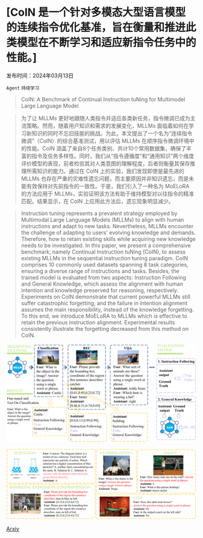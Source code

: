 # [CoIN 是一个针对多模态大型语言模型的连续指令优化基准，旨在衡量和推进此类模型在不断学习和适应新指令任务中的性能。]

发布时间：2024年03月13日

`Agent` `持续学习`

> CoIN: A Benchmark of Continual Instruction tuNing for Multimodel Large Language Model

> 为了让 MLLMs 更好地跟随人类指令并适应各类新任务，指令微调已成为主流策略。然而，随着用户知识和需求的发展变化，MLLMs 面临着如何在学习新知识的同时不忘旧技能的挑战。为此，本文提出了一个名为“连续指令微调”（CoIN）的综合基准测试，用以评估 MLLMs 在顺序指令微调环境中的性能。CoIN 涵盖了来自8个任务类别、共计10个常用数据集，确保了丰富的指令及任务多样性。同时，我们从“指令遵循度”和“通用知识”两个维度评价模型的表现，前者检验其对人类意图的理解程度，后者则衡量其保存推理所需知识的能力。通过在 CoIN 上的实验，我们发现即使是最先进的 MLLMs 也存在严重的灾难性遗忘问题，而主要原因并非知识遗忘，而是未能有效保持对先前指令的一致性。于是，我们引入了一种名为 MoELoRA 的方法应用于 MLLMs，实验证明该方法有助于维持模型对以往指令的精准匹配。结果显示，在 CoIN 上应用此方法后，遗忘现象明显减少。

> Instruction tuning represents a prevalent strategy employed by Multimodal Large Language Models (MLLMs) to align with human instructions and adapt to new tasks. Nevertheless, MLLMs encounter the challenge of adapting to users' evolving knowledge and demands. Therefore, how to retain existing skills while acquiring new knowledge needs to be investigated. In this paper, we present a comprehensive benchmark, namely Continual Instruction tuNing (CoIN), to assess existing MLLMs in the sequential instruction tuning paradigm. CoIN comprises 10 commonly used datasets spanning 8 task categories, ensuring a diverse range of instructions and tasks. Besides, the trained model is evaluated from two aspects: Instruction Following and General Knowledge, which assess the alignment with human intention and knowledge preserved for reasoning, respectively. Experiments on CoIN demonstrate that current powerful MLLMs still suffer catastrophic forgetting, and the failure in intention alignment assumes the main responsibility, instead of the knowledge forgetting. To this end, we introduce MoELoRA to MLLMs which is effective to retain the previous instruction alignment. Experimental results consistently illustrate the forgetting decreased from this method on CoIN.

![CoIN 是一个针对多模态大型语言模型的连续指令优化基准，旨在衡量和推进此类模型在不断学习和适应新指令任务中的性能。](../../../paper_images/2403.08350/x1.png)

![CoIN 是一个针对多模态大型语言模型的连续指令优化基准，旨在衡量和推进此类模型在不断学习和适应新指令任务中的性能。](../../../paper_images/2403.08350/x2.png)

[Arxiv](https://arxiv.org/abs/2403.08350)